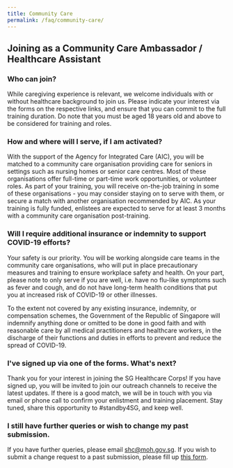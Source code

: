 ```yaml
---
title: Community Care
permalink: /faq/community-care/
---
```


## Joining as a Community Care Ambassador / Healthcare Assistant

### Who can join?
While caregiving experience is relevant, we welcome individuals with or without healthcare background to join us. Please indicate your interest via the forms on the respective links, and ensure that you can commit to the full training duration. Do note that you must be aged 18 years old and above to be considered for training and roles.

### How and where will I serve, if I am activated?
With the support of the Agency for Integrated Care (AIC), you will be matched to a community care organisation providing care for seniors in settings such as nursing homes or senior care centres. Most of these organisations offer full-time or part-time work opportunities, or volunteer roles. As part of your training, you will receive on-the-job training in some of these organisations - you may consider staying on to serve with them, or secure a match with another organisation recommended by AIC. As your training is fully funded, enlistees are expected to serve for at least 3 months with a community care organisation post-training.

### Will I require additional insurance or indemnity to support COVID-19 efforts?
Your safety is our priority. You will be working alongside care teams in the community care organisations, who will put in place precautionary measures and training to ensure workplace safety and health. On your part, please note to only serve if you are well, i.e. have no flu-like symptoms such as fever and cough, and do not have long-term health conditions that put you at increased risk of COVID-19 or other illnesses.

To the extent not covered by any existing insurance, indemnity, or compensation schemes, the Government of the Republic of Singapore will indemnify anything done or omitted to be done in good faith and with reasonable care by all medical practitioners and healthcare workers, in the discharge of their functions and duties in efforts to prevent and reduce the spread of COVID-19.

### I've signed up via one of the forms. What's next?
Thank you for your interest in joining the SG Healthcare Corps! If you have signed up, you will be invited to join our outreach channels to receive the latest updates. If there is a good match, we will be in touch with you via email or phone call to confirm your enlistment and training placement. Stay tuned, share this opportunity to #standby4SG, and keep well.

### I still have further queries or wish to change my past submission.

If you have further queries, please email [shc@moh.gov.sg](mailto:shc@moh.gov.sg).
If you wish to submit a change request to a past submission, please fill up [this form](https://go.gov.sg/shc-change).
